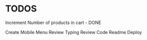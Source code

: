 # TODOS
Increment Number of products in cart - DONE

Create Mobile Menu
Review Typing
Review Code
Readme
Deploy